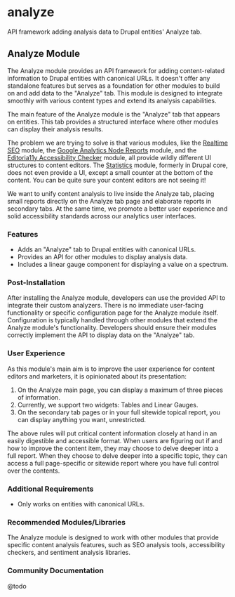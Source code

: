 # analyze

API framework adding analysis data to Drupal entities' Analyze tab.

## Analyze Module

The Analyze module provides an API framework for adding content-related information to Drupal entities with canonical URLs. It doesn't offer any standalone features but serves as a foundation for other modules to build on and add data to the "Analyze" tab. This module is designed to integrate smoothly with various content types and extend its analysis capabilities.

The main feature of the Analyze module is the "Analyze" tab that appears on entities. This tab provides a structured interface where other modules can display their analysis results.

The problem we are trying to solve is that various modules, like the [Realtime SEO](https://www.drupal.org/project/yoast_seo) module, the [Google Analytics Node Reports](https://www.drupal.org/project/ga_node_reports) module, and the [Editoria11y Accessibility Checker](https://www.drupal.org/project/editoria11y) module, all provide wildly different UI structures to content editors. The [Statistics](https://www.drupal.org/project/statistics) module, formerly in Drupal core, does not even provide a UI, except a small counter at the bottom of the content. You can be quite sure your content editors are not seeing it!

We want to unify content analysis to live inside the Analyze tab, placing small reports directly on the Analyze tab page and elaborate reports in secondary tabs. At the same time, we promote a better user experience and solid accessibility standards across our analytics user interfaces.

### Features
- Adds an "Analyze" tab to Drupal entities with canonical URLs.
- Provides an API for other modules to display analysis data.
- Includes a linear gauge component for displaying a value on a spectrum.

### Post-Installation
After installing the Analyze module, developers can use the provided API to integrate their custom analyzers. There is no immediate user-facing functionality or specific configuration page for the Analyze module itself. Configuration is typically handled through other modules that extend the Analyze module's functionality. Developers should ensure their modules correctly implement the API to display data on the "Analyze" tab.

### User Experience
As this module's main aim is to improve the user experience for content editors and marketers, it is opinionated about its presentation:
1. On the Analyze main page, you can display a maximum of three pieces of information.
2. Currently, we support two widgets: Tables and Linear Gauges.
3. On the secondary tab pages or in your full sitewide topical report, you can display anything you want, unrestricted.

The above rules will put critical content information closely at hand in an easily digestible and accessible format. When users are figuring out if and how to improve the content item, they may choose to delve deeper into a full report. When they choose to delve deeper into a specific topic, they can access a full page-specific or sitewide report where you have full control over the contents.

### Additional Requirements
- Only works on entities with canonical URLs.

### Recommended Modules/Libraries
The Analyze module is designed to work with other modules that provide specific content analysis features, such as SEO analysis tools, accessibility checkers, and sentiment analysis libraries.

### Community Documentation
@todo
